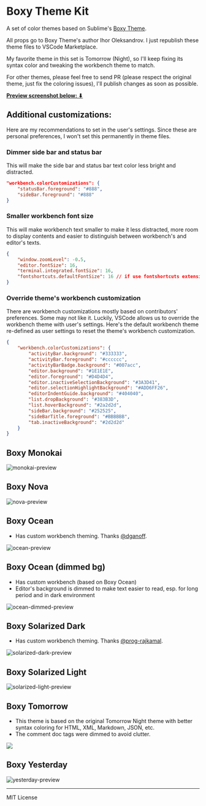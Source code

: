 # Boxy Theme Kit

A set of color themes based on Sublime's [Boxy Theme](https://github.com/ihodev/sublime-boxy).

All props go to Boxy Theme's author Ihor Oleksandrov. I just republish these theme files to VSCode Marketplace.

My favorite theme in this set is Tomorrow (Night), so I'll keep fixing its syntax color and tweaking the workbench theme to match.

For other themes, please feel free to send PR (please respect the original theme, just fix the coloring issues), I'll publish changes as soon as possible.

[**Preview screenshot below: ⬇**](#boxy-monokai)

## Additional customizations:

Here are my recommendations to set in the user's settings. Since these are personal preferences, I won't set this permanently in theme files.

### Dimmer side bar and status bar

This will make the side bar and status bar text color less bright and distracted.

```json
"workbench.colorCustomizations": {
    "statusBar.foreground": "#888",
    "sideBar.foreground": "#888"
}
```

### Smaller workbench font size

This will make workbench text smaller to make it less distracted, more room to display contents and easier to distinguish between workbench's and editor's texts.

```json
{
	"window.zoomLevel": -0.5,
	"editor.fontSize": 16,
	"terminal.integrated.fontSize": 16,
	"fontshortcuts.defaultFontSize": 16 // if use fontshortcuts extension
}
```

### Override theme's workbench customization

There are workbench customizations mostly based on contributors' preferences. Some may not like it. Luckily, VSCode allows us to override the workbench theme with user's settings. Here's the default workbench theme re-defined as user settings to reset the theme's workbench customization.

```json
{
	"workbench.colorCustomizations": {
		"activityBar.background": "#333333",
		"activityBar.foreground": "#cccccc",
		"activityBarBadge.background": "#007acc",
		"editor.background": "#1E1E1E",
		"editor.foreground": "#D4D4D4",
		"editor.inactiveSelectionBackground": "#3A3D41",
		"editor.selectionHighlightBackground": "#ADD6FF26",
		"editorIndentGuide.background": "#404040",
		"list.dropBackground": "#383B3D",
		"list.hoverBackground": "#2a2d2d",
		"sideBar.background": "#252525",
		"sideBarTitle.foreground": "#BBBBBB",
		"tab.inactiveBackground": "#2d2d2d"
	}
}
```

## Boxy Monokai

![monokai-preview](https://raw.githubusercontent.com/trongthanh/vscode-boxythemekit/master/images/monokai-preview.png)

## Boxy Nova

![nova-preview](https://raw.githubusercontent.com/trongthanh/vscode-boxythemekit/master/images/nova-preview.png)

## Boxy Ocean

- Has custom workbench theming. Thanks [@dganoff](https://github.com/dganoff).

![ocean-preview](https://raw.githubusercontent.com/trongthanh/vscode-boxythemekit/master/images/ocean-preview.png)

## Boxy Ocean (dimmed bg)

- Has custom workbench (based on Boxy Ocean)
- Editor's background is dimmed to make text easier to read, esp. for long period and in dark environment

![ocean-dimmed-preview](https://raw.githubusercontent.com/trongthanh/vscode-boxythemekit/master/images/ocean-dimmed-preview.png)

## Boxy Solarized Dark

- Has custom workbench theming. Thanks [@prog-rajkamal](https://github.com/prog-rajkamal).

![solarized-dark-preview](https://raw.githubusercontent.com/trongthanh/vscode-boxythemekit/master/images/solarized-dark-preview.png)

## Boxy Solarized Light

![solarized-light-preview](https://raw.githubusercontent.com/trongthanh/vscode-boxythemekit/master/images/solarized-light-preview.png)

## Boxy Tomorrow

- This theme is based on the original Tomorrow Night theme with better syntax coloring for HTML, XML, Markdown, JSON, etc.
- The comment doc tags were dimmed to avoid clutter.

![](https://raw.githubusercontent.com/trongthanh/vscode-boxythemekit/master/images/tomorrow-night-preview.png)

## Boxy Yesterday

![yesterday-preview](https://raw.githubusercontent.com/trongthanh/vscode-boxythemekit/master/images/yesterday-preview.png)

---

MIT License
